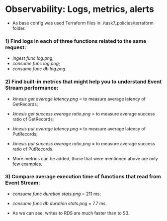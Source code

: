 # Observability: Logs, metrics, alerts

- As base config was used Terraform files in ./task7_policies/terraform folder.

### 1) Find logs in each of three functions related to the same request:

- *ingest func log.png*;
- *consume func log.png*;
- *consume func db log.png*.

### 2) Find built-in metrics that might help you to understand Event Stream performance:

- *kinesis get average latency.png* = to measure average latency of GetRecords; 
- *kinesis get success average ratio.png* = to measure average success ratio of GetRecords;
- *kinesis put average latency.png* = to measure average latency of PutRecords;
- *kinesis put success average ratio.png* = to measure average success ratio of PutRecords.

- More metrics can be added, those that were mentioned above are only few examples.

### 3) Compare average execution time of functions that read from Event Stream:

- *consume func duration stats.png* = 211 ms;
- *consume func db duration stats.png* = 7.7 ms.

- As we can see, writes to RDS are much faster than to S3.
